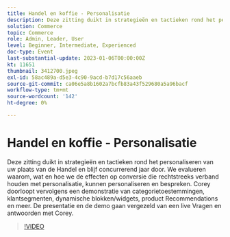 ```yaml
---
title: Handel en koffie - Personalisatie
description: Deze zitting duikt in strategieën en tactieken rond het personaliseren van uw plaats van de Handel en blijf concurrerend jaar door. We evalueren waarom, wat en hoe we de effecten op conversie die rechtstreeks verband houden met personalisatie, kunnen personaliseren en bespreken. Corey doorloopt vervolgens een demonstratie van categorietoestemmingen, klantsegmenten, dynamische blokken/widgets, product Recommendations en meer. De presentatie en de demo gaan vergezeld van een live Vragen en antwoorden met Corey.
solution: Commerce
topic: Commerce
role: Admin, Leader, User
level: Beginner, Intermediate, Experienced
doc-type: Event
last-substantial-update: 2023-01-06T00:00:00Z
kt: 11651
thumbnail: 3412700.jpeg
exl-id: 58ac489a-d5e3-4c90-9acd-b7d17c56aaeb
source-git-commit: ca06e5a8b1602a7bcfb83a43f529680a5a96bacf
workflow-type: tm+mt
source-wordcount: '142'
ht-degree: 0%

---
```


# Handel en koffie - Personalisatie

Deze zitting duikt in strategieën en tactieken rond het personaliseren van uw plaats van de Handel en blijf concurrerend jaar door. We evalueren waarom, wat en hoe we de effecten op conversie die rechtstreeks verband houden met personalisatie, kunnen personaliseren en bespreken. Corey doorloopt vervolgens een demonstratie van categorietoestemmingen, klantsegmenten, dynamische blokken/widgets, product Recommendations en meer. De presentatie en de demo gaan vergezeld van een live Vragen en antwoorden met Corey.

>[!VIDEO](https://video.tv.adobe.com/v/3412700/?quality=12&learn=on)
